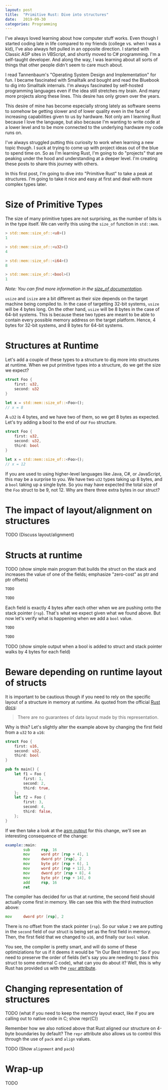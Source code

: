 ```yaml
---
layout: post
title:  "Primitive Rust: Dive into structures"
date:   2019-09-30
categories: Programming
---
```


I've always loved learning about how computer stuff works. Even though I started coding late in life compared to my friends (college vs. when I was a kid), I've also always felt pulled in an opposite direction. I started with Classic ASP sites in VBScript, and shortly moved to C# programming. I'm a self-taught developer. And along the way, I was learning about all sorts of things that other people didn't seem to care much about.

I read Tannenbaum's "Operating System Design and Implementation" for fun. I became fascinated with Smalltalk and bought and read the Bluebook to dig into Smalltalk internals. I'm always fascinated by self-hosted programming languages even if the idea still stretches my brain. And many more projects along these lines. This desire has only grown over the years.

This desire of mine has become especially strong lately as software seems to somehow be getting slower and of lower quality even in the face of increasing capabilities given to us by hardware. Not only am I learning Rust because I love the language, but also because I'm wanting to write code at a lower level and to be more connected to the underlying hardware my code runs on.

I've always struggled putting this curiosity to work when learning a new topic though. I suck at trying to come up with project ideas out of the blue to spend time on. So as I'm learning Rust, I'm going to do "projects" that are peaking under the hood and understanding at a deeper level. I'm creating these posts to share this journey with others.

In this first post, I'm going to dive into "Primitive Rust" to take a peak at structures. I'm going to take it nice and easy at first and deal with more complex types later.

# Size of Primitive Types
The size of many primitive types are not surprising, as the number of bits is in the type itself. We can verify this using the `size_of` function in `std::mem`.

```rust
> std::mem::size_of::<u8>()
1

> std::mem::size_of::<u32>()
4

> std::mem::size_of::<i64>()
8

> std::mem::size_of::<bool>()
1
```

*Note: You can find more information in the [size_of documentation](https://doc.rust-lang.org/std/mem/fn.size_of.html).*

`usize` and `isize` are a bit different as their size depends on the target machine being compiled to. In the case of targetting 32-bit systems, `usize` will be 4 bytes long. On the other hand, `usize` will be 8 bytes in the case of 64-bit systems. This is because these two types are meant to be able to contain every possible memory address on the target platform. Hence, 4 bytes for 32-bit systems, and 8 bytes for 64-bit systems.

# Structures at Runtime
Let's add a couple of these types to a structure to dig more into structures at runtime. When we put primitive types into a structure, do we get the size we expect?

```rust
struct Foo {
    first: u32,
    second: u32
}

let x = std::mem::size_of::<Foo>();
// x = 8
```

A `u32` is 4 bytes, and we have two of them, so we get 8 bytes as expected. Let's try adding a bool to the end of our `Foo` structure.

```rust
struct Foo {
    first: u32,
    second: u32,
    third: bool
}

let x = std::mem::size_of::<Foo>();
// x = 12
```

If you are used to using higher-level languages like Java, C#, or JavaScript, this may be a surprise to you. We have two `u32` types taking up 8 bytes, and a `bool` taking up a single byte. So you may have expected the total size of the `Foo` struct to be 9, not 12. Why are there three extra bytes in our struct?

# The impact of layout/alignment on structures
TODO (Discuss layout/alignment)

# Structs at runtime
TODO (show simple main program that builds the struct on the stack and increases the value of one of the fields; emphasize "zero-cost" as ptr and ptr offsets)

```rust
TODO
```

```asm
TODO
```

Each field is exactly 4 bytes after each other when we are pushing onto the stack pointer (`rsp`). That's what we expect given what we found above. But now let's verify what is happening when we add a `bool` value.

```rust
TODO
```

```asm
TODO
```

TODO (show simple output when a bool is added to struct and stack pointer walks by 4 bytes for each field)

# Beware depending on runtime layout of structs
It is important to be cautious though if you need to rely on the specific layout of a structure in memory at runtime. As quoted from the official [Rust docs](https://doc.rust-lang.org/nightly/reference/type-layout.html#the-default-representation):

> There are no guarantees of data layout made by this representation.

Why is this? Let's slightly alter the example above by changing the first field from a `u32` to a `u16`:

```rust
struct Foo {
    first: u16,
    second: u32,
    third: bool
}

pub fn main() {
    let f1 = Foo {
        first: 1,
        second: 2,
        third: true,
    };
    let f2 = Foo {
        first: 3,
        second: 4,
        third: false,
    };
}
```

If we then take a look at the [asm output](https://godbolt.org/z/HXUjy-) for this change, we'll see an interesting consequence of the change:

```asm
example::main:
        sub     rsp, 16
        mov     word ptr [rsp + 4], 1
        mov     dword ptr [rsp], 2
        mov     byte ptr [rsp + 6], 1
        mov     word ptr [rsp + 12], 3
        mov     dword ptr [rsp + 8], 4
        mov     byte ptr [rsp + 14], 0
        add     rsp, 16
        ret
```

The compiler has decided for us that at runtime, the second field should actually come first in memory. We can see this with the third instruction above:

```asm
mov     dword ptr [rsp], 2
```

There is no offset from the stack pointer (`rsp`). So our value `2` we are putting in the `second` field of our struct is being set as the first field in memory. Then, the first field that we changed to `u16`, and finally our `bool` value.

You see, the compiler is pretty smart, and will do some of these optimiziations for us if it deems it would be "In Our Best Interest." So if you need to preserve the order of fields (let's say you are needing to pass this struct to some external C code), what can you do about it? Well, this is why Rust has provided us with the [`repr` attribute](https://doc.rust-lang.org/reference/type-layout.html#representations).

# Changing representation of structures
TODO (what if you need to keep the memory layout exact, like if you are calling out to native code in C; show repr(C))

Remember how we also noticed above that Rust aligned our structure on 4-byte boundaries by default? The `repr` attribute also allows us to control this through the use of `pack` and `align` values.

TODO (Show `alignment` and `pack`)

# Wrap-up
TODO
